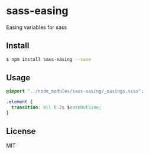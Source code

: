 # sass-easing
Easing variables for sass

## Install

```bash
$ npm install sass-easing --save
```

## Usage

```css
@import "../node_modules/sass-easing/_easings.scss";

.element {
  transition: all 0.2s $easeOutSine;
}
```

## License

MIT